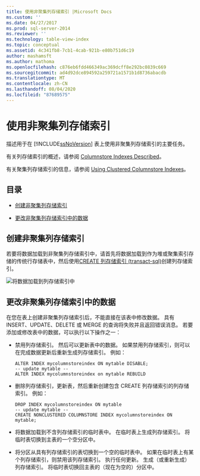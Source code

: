 ```yaml
---
title: 使用非聚集列存储索引 |Microsoft Docs
ms.custom: ''
ms.date: 04/27/2017
ms.prod: sql-server-2014
ms.reviewer: ''
ms.technology: table-view-index
ms.topic: conceptual
ms.assetid: 4c341fb8-7cb1-4cab-921b-e80b751d6c19
author: mashamsft
ms.author: mathoma
ms.openlocfilehash: c876eb6fdd466349ac369dcff8e292bc0839c669
ms.sourcegitcommit: ad4d92dce894592a259721a1571b1d8736abacdb
ms.translationtype: MT
ms.contentlocale: zh-CN
ms.lasthandoff: 08/04/2020
ms.locfileid: "87689575"
---
```

# <a name="using-nonclustered-columnstore-indexes"></a>使用非聚集列存储索引
  描述用于在 [!INCLUDE[ssNoVersion](../includes/ssnoversion-md.md)] 表上使用非聚集列存储索引的主要任务。

 有关列存储索引的概述，请参阅 [Columnstore Indexes Described](../relational-databases/indexes/columnstore-indexes-described.md)。

 有关聚集列存储索引的信息，请参阅 [Using Clustered Columnstore Indexes](../relational-databases/indexes/indexes.md)。

## <a name="contents"></a>目录

-   [创建非聚集列存储索引](../../2014/database-engine/using-nonclustered-columnstore-indexes.md#load)

-   [更改非聚集列存储索引中的数据](../../2014/database-engine/using-nonclustered-columnstore-indexes.md#change)

##  <a name="create-a-nonclustered-columnstore-index"></a><a name="load"></a>创建非聚集列存储索引
 若要将数据加载到非聚集列存储索引中，请首先将数据加载到作为堆或聚集索引存储的传统行存储表中，然后使用[CREATE 列存储索引 &#40;transact-sql&#41;](/sql/t-sql/statements/create-columnstore-index-transact-sql)创建列存储索引。

 ![将数据加载到列存储索引中](../../2014/database-engine/media/sql-server-pdw-columnstore-loadprocess-nonclustered.gif "将数据加载到列存储索引中")

##  <a name="change-the-data-in-a-nonclustered-columnstore-index"></a><a name="change"></a>更改非聚集列存储索引中的数据
 在您在表上创建非聚集列存储索引后，不能直接在该表中修改数据。 具有 INSERT、UPDATE、DELETE 或 MERGE 的查询将失败并且返回错误消息。 若要添加或修改表中的数据，可以执行以下操作之一：

-   禁用列存储索引。 然后可以更新表中的数据。 如果禁用列存储索引，则可以在完成数据更新后重新生成列存储索引。 例如：

    ```
    ALTER INDEX mycolumnstoreindex ON mytable DISABLE;
    -- update mytable --
    ALTER INDEX mycolumnstoreindex on mytable REBUILD
    ```

-   删除列存储索引，更新表，然后重新创建包含 CREATE 列存储索引的列存储索引。 例如：

    ```
    DROP INDEX mycolumnstoreindex ON mytable
    -- update mytable --
    CREATE NONCLUSTERED COLUMNSTORE INDEX mycolumnstoreindex ON mytable;

    ```

-   将数据加载到不含列存储索引的临时表中。 在临时表上生成列存储索引。 将临时表切换到主表的一个空分区中。

-   将分区从具有列存储索引的表切换到一个空的临时表中。 如果在临时表上有某个列存储索引，则禁用该列存储索引。 执行任何更新。 生成（或重新生成）列存储索引。 将临时表切换回主表的（现在为空的）分区中。




